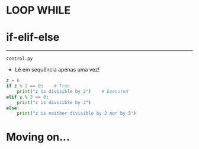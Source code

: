 # LOOP WHILE

# if-elif-else

---

`control.py`

- Lê em sequência apenas uma vez!

```python
z = 6
if z % 2 == 0:    # True
	print("z is divisible by 2")    # Executed
elif z % 3 == 0:
	print("z is divisible by 3")
else:
	print("z is neither divisible by 2 nor by 3")
```
	
# Moving on...
